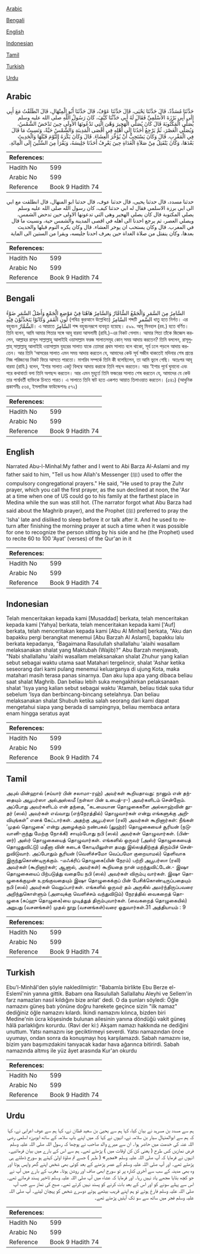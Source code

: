 [Arabic](#arabic)

[Bengali](#bengali)

[English](#english)

[Indonesian](#indonesian)

[Tamil](#tamil)

[Turkish](#turkish)

[Urdu](#urdu)

## Arabic


<div dir="rtl" lang="ar" style={{fontSize:'larger',backgroundColor:'#f8f9fa',padding:20}}>
حَدَّثَنَا مُسَدَّدٌ، قَالَ حَدَّثَنَا يَحْيَى، قَالَ حَدَّثَنَا عَوْفٌ، قَالَ حَدَّثَنَا أَبُو الْمِنْهَالِ، قَالَ انْطَلَقْتُ مَعَ أَبِي إِلَى أَبِي بَرْزَةَ الأَسْلَمِيِّ فَقَالَ لَهُ أَبِي حَدِّثْنَا كَيْفَ، كَانَ رَسُولُ اللَّهِ صلى الله عليه وسلم يُصَلِّي الْمَكْتُوبَةَ قَالَ كَانَ يُصَلِّي الْهَجِيرَ وَهْىَ الَّتِي تَدْعُونَهَا الأُولَى حِينَ تَدْحَضُ الشَّمْسُ، وَيُصَلِّي الْعَصْرَ، ثُمَّ يَرْجِعُ أَحَدُنَا إِلَى أَهْلِهِ فِي أَقْصَى الْمَدِينَةِ وَالشَّمْسُ حَيَّةٌ، وَنَسِيتُ مَا قَالَ فِي الْمَغْرِبِ‏.‏ قَالَ وَكَانَ يَسْتَحِبُّ أَنْ يُؤَخِّرَ الْعِشَاءَ‏.‏ قَالَ وَكَانَ يَكْرَهُ النَّوْمَ قَبْلَهَا وَالْحَدِيثَ بَعْدَهَا، وَكَانَ يَنْفَتِلُ مِنْ صَلاَةِ الْغَدَاةِ حِينَ يَعْرِفُ أَحَدُنَا جَلِيسَهُ، وَيَقْرَأُ مِنَ السِّتِّينَ إِلَى الْمِائَةِ‏.‏
</div>
<div style={{backgroundColor:'#f8f9fa',padding:20, marginBottom: 10}}><table> <thead> <tr> <th>References:</th> <th></th> </tr> </thead> <tbody><tr><td>Hadith No</td><td>599</td></tr><tr><td>Arabic No</td><td>599</td></tr><tr><td>Reference</td><td>Book 9 Hadith 74</td></tr></tbody></table></div>


<div dir="rtl" lang="ar" style={{fontSize:'larger',backgroundColor:'#f8f9fa',padding:20}}>
حدثنا مسدد، قال حدثنا يحيى، قال حدثنا عوف، قال حدثنا ابو المنهال، قال انطلقت مع ابي الى ابي برزة الاسلمي فقال له ابي حدثنا كيف، كان رسول الله صلى الله عليه وسلم يصلي المكتوبة قال كان يصلي الهجير وهى التي تدعونها الاولى حين تدحض الشمس، ويصلي العصر، ثم يرجع احدنا الى اهله في اقصى المدينة والشمس حية، ونسيت ما قال في المغرب. قال وكان يستحب ان يوخر العشاء. قال وكان يكره النوم قبلها والحديث بعدها، وكان ينفتل من صلاة الغداة حين يعرف احدنا جليسه، ويقرا من الستين الى الماية
</div>
<div style={{backgroundColor:'#f8f9fa',padding:20, marginBottom: 10}}><table> <thead> <tr> <th>References:</th> <th></th> </tr> </thead> <tbody><tr><td>Hadith No</td><td>599</td></tr><tr><td>Arabic No</td><td>599</td></tr><tr><td>Reference</td><td>Book 9 Hadith 74</td></tr></tbody></table></div>

## Bengali


<div dir="ltr" lang="bn" style={{fontSize:'larger',backgroundColor:'#f8f9fa',padding:20}}>
السَّامِرُ مِنَ السَّمَرِ وَالْجَمْعُ السُّامَّارُ وَالسَّامِرُ هَاهُنَا فِيْ مَوْضِعِ الْجَمْعِ وَأَصْلُ السَّمَرِ ضَوْءُ لَونِ الْقَمَرِ وَكَانُوْا يَتَحَدَّثُوْنَ فِيْهِ (পবিত্র কুরআনে উল্লেখিত) السَّامِرُ শব্দটি السَّمرِ ধাতু হতে নির্গত। এর বহুবচন السُّمَّارُ। এ আয়াতে السَّامِرُ শব্দ বহুবচনরূপে ব্যবহৃত হয়েছে। ৫৯৯. আবূ মিনহাল (রহ.) হতে বর্ণিত। তিনি বলেন, আমি আমার পিতার সঙ্গে আবূ বারযা আসলামী (রাযি.)-এর নিকট গেলাম। আমার পিতা তাঁকে জিজ্ঞেস করলেন, আল্লাহর রাসূল সাল্লাল্লাহু আলাইহি ওয়াসাল্লাম ফরজ সালাতসমূহ কোন্ সময় আদায় করতেন? তিনি বললেন, রাসূলুল্লাহ্ সাল্লাল্লাহু আলাইহি ওয়াসাল্লাম যুহরের সালাত যাকে তোমরা প্রথম সালাত বলে থাকো, সূর্য ঢলে পড়লে আদায় করতেন। আর তিনি ‘আসরের সালাত এমন সময় আদায় করতেন যে, আমাদের কেউ সূর্য সজীব থাকতেই মদিনার শেষ প্রান্তে নিজ পরিজনের নিকট ফিরে আসতে পারতো। মাগরিব সম্পর্কে তিনি কী বলেছিলেন, তা আমি ভুলে গেছি। অতঃপর আবূ বারযা (রাযি.) বলেন, ‘ইশার সালাত একটু বিলম্বে আদায় করাকে তিনি পছন্দ করতেন। আর ‘ইশার পূর্বে ঘুমানো এবং পরে কথাবার্তা বলা তিনি অপছন্দ করতেন। আর এমন মুহূর্তে তিনি ফজরের সালাত শেষ করতেন যে, আমাদের যে কেউ তার পার্শ্ববর্তী ব্যক্তিকে চিনতে পারত। এ সালাতে তিনি ষাট হতে একশত আয়াত তিলাওয়াত করতেন। (৫৪১) (আধুনিক প্রকাশনীঃ ৫৬৪, ইসলামিক ফাউন্ডেশনঃ ৫৭২)
</div>
<div style={{backgroundColor:'#f8f9fa',padding:20, marginBottom: 10}}><table> <thead> <tr> <th>References:</th> <th></th> </tr> </thead> <tbody><tr><td>Hadith No</td><td>599</td></tr><tr><td>Arabic No</td><td>599</td></tr><tr><td>Reference</td><td>Book 9 Hadith 74</td></tr></tbody></table></div>

## English


<div dir="ltr" lang="en" style={{fontSize:'larger',backgroundColor:'#f8f9fa',padding:20}}>
Narrated Abu-l-Minhal:My father and I went to Abi Barza Al-Aslami and my father said to him, "Tell us how Allah's Messenger (ﷺ) used to offer the compulsory congregational prayers." He said, "He used to pray the Zuhr prayer, which you call the first prayer, as the sun declined at noon, the 'Asr at a time when one of US could go to his family at the farthest place in Medina while the sun was still hot. (The narrator forgot what Abu Barza had said about the Maghrib prayer), and the Prophet (ﷺ) preferred to pray the 'Isha' late and disliked to sleep before it or talk after it. And he used to return after finishing the morning prayer at such a time when it was possible for one to recognize the person sitting by his side and he (the Prophet) used to recite 60 to 100 'Ayat' (verses) of the Qur'an in it
</div>
<div style={{backgroundColor:'#f8f9fa',padding:20, marginBottom: 10}}><table> <thead> <tr> <th>References:</th> <th></th> </tr> </thead> <tbody><tr><td>Hadith No</td><td>599</td></tr><tr><td>Arabic No</td><td>599</td></tr><tr><td>Reference</td><td>Book 9 Hadith 74</td></tr></tbody></table></div>

## Indonesian


<div dir="ltr" lang="id" style={{fontSize:'larger',backgroundColor:'#f8f9fa',padding:20}}>
Telah menceritakan kepada kami [Musaddad] berkata, telah menceritakan kepada kami [Yahya] berkata, telah menceritakan kepada kami ['Auf] berkata, telah menceritakan kepada kami [Abu Al Minhal] berkata, "Aku dan bapakku pergi berangkat menemui [Abu Barzah Al Aslami], bapakku lalu berkata kepadanya, "Bagaimana Rasulullah shallallahu 'alaihi wasallam melaksanakan shalat yang Maktubah (Wajib)?" Abu Barzah menjawab, "Nabi shallallahu 'alaihi wasallam melaksanakan shalat Zhuhur yang kalian sebut sebagai waktu utama saat Matahari tergelincir, shalat 'Ashar ketika seseorang dari kami pulang menemui keluarganya di ujung Kota, maka matahari masih terasa panas sinarnya. Dan aku lupa apa yang dibaca beliau saat shalat Maghrib. Dan beliau lebih suka mengakhirkan pelaksanaan shalat 'Isya yang kalian sebut sebagai waktu 'Atamah, beliau tidak suka tidur sebelum 'Isya dan berbincang-bincang setelahnya. Dan beliau melaksanakan shalat Shubuh ketika salah seorang dari kami dapat mengetahui siapa yang berada di sampingnya, beliau membaca antara enam hingga seratus ayat
</div>
<div style={{backgroundColor:'#f8f9fa',padding:20, marginBottom: 10}}><table> <thead> <tr> <th>References:</th> <th></th> </tr> </thead> <tbody><tr><td>Hadith No</td><td>599</td></tr><tr><td>Arabic No</td><td>599</td></tr><tr><td>Reference</td><td>Book 9 Hadith 74</td></tr></tbody></table></div>

## Tamil


<div dir="ltr" lang="ta" style={{fontSize:'larger',backgroundColor:'#f8f9fa',padding:20}}>
அபுல் மின்ஹால் (சய்யார் பின் சலாமா-ரஹ்) அவர்கள் கூறியதாவது: நானும் என் தந்தையும் அபூபர்ஸா அல்அஸ்லமீ (நள்லா பின் உபைத்-ர-) அவர்களிடம் சென்றோம். அப்போது அவர்களிடம் என் தந்தை, “கடமையான தொழுகைகளை அல்லாஹ்வின் தூதர் (ஸல்) அவர்கள் எவ்வாறு (எந்நேரத்தில்) தொழுவார்கள் என்று எங்களுக்கு அறிவியுங்கள்” எனக் கேட்டார்கள். அதற்கு அபூபர்ஸா (ரலி) அவர்கள் கூறினார்கள்: நீங்கள் ‘முதல் தொழுகை’ என்று அழைக்கும் நண்பகல் (லுஹ்ர்) தொழுகையைச் சூரியன் (நடுவானி-ருந்து மேற்கு நோக்கி) சாயும்போது நபி (ஸல்) அவர்கள் தொழுவார்கள். (பின்னர்) அஸ்ர் தொழுகையைத் தொழுவார்கள். எங்களில் ஒருவர் (அஸ்ர் தொழுகையைத் தொழுதுவிட்டு) மதீனா வின் கடைக் கோடியிலுள்ள தமது இல்லத்திற்குத் திரும்பிச் சென்றுவிடுவார். அப்போதும் சூரியன் (வெளிச்சமோ வெப்பமோ குறையாமல்) தெளிவாக இருந்துகொண்டிருக்கும். -மஃக்ரிப் தொழுகை(யின் நேரம்) பற்றி அபூபர்ஸா (ரலி) அவர்கள் (கூறினார்கள்; ஆனால், அவர்கள்) கூறியதை நான் மறந்துவிட்டேன்.- இஷா தொழுகையைப் பிற்படுத்து வதையே நபி (ஸல்) அவர்கள் விரும்பு வார்கள். இஷா தொழுகைக்குமுன் உறங்குவதையும் இஷா தொழுகைக்குப் பின் பேசிக்கொண்டிருப்பதையும் நபி (ஸல்) அவர்கள் வெறுப்பார்கள். எங்களில் ஒருவர் தம் அருகில் அமர்ந்திருப்பவரை அறிந்துகொள்ளும் (அளவுக்கு வெளிச்சம் வந்துவிடும்) நேரத்தில் வைகறைத் தொழுகை (சுப்ஹு தொழுகை)யை முடித்துத் திரும்புவார்கள். (வைகறைத் தொழுகையில்) அறுபது (வசனங்கள்) முதல் நூறு (வசனங்கள்)வரை ஓதுவார்கள்.31 அத்தியாயம் : 9
</div>
<div style={{backgroundColor:'#f8f9fa',padding:20, marginBottom: 10}}><table> <thead> <tr> <th>References:</th> <th></th> </tr> </thead> <tbody><tr><td>Hadith No</td><td>599</td></tr><tr><td>Arabic No</td><td>599</td></tr><tr><td>Reference</td><td>Book 9 Hadith 74</td></tr></tbody></table></div>

## Turkish


<div dir="ltr" lang="tr" style={{fontSize:'larger',backgroundColor:'#f8f9fa',padding:20}}>
Ebu'l-Minhâl'den şöyle nakledilmiştir: "Babamla birlikte Ebu Berze el-Eslemî'nin yanına gittik. Babam ona Rasulullah Sallallahu Aleyhi ve Sellem'in farz namazları nasıl kıldığını bize anlat' dedi. O da şunları söyledi: Öğle namazını güneş batı yönüne doğru harekete geçince sizin "ilk namaz" dediğiniz öğle namazını kılardı. İkindi namazını kılınca, bizden biri Medine'nin ücra köşesinde bulunan ailesinin yanına döndüğü vakit güneş hâlâ parlaklığını korurdu. (Ravi der ki:) Akşam namazı hakkında ne dediğini unuttum. Yatsı namazını ise geciktirmeyi severdi. Yatsı namazından önce uyumayı, ondan sonra da konuşmayı hoş karşılamazdı. Sabah namazını ise, bizim yanı başımızdakini tanıyacak kadar hava ağarınca bitirirdi. Sabah namazında altmış ile yüz âyet arasında Kur'an okurdu
</div>
<div style={{backgroundColor:'#f8f9fa',padding:20, marginBottom: 10}}><table> <thead> <tr> <th>References:</th> <th></th> </tr> </thead> <tbody><tr><td>Hadith No</td><td>599</td></tr><tr><td>Arabic No</td><td>599</td></tr><tr><td>Reference</td><td>Book 9 Hadith 74</td></tr></tbody></table></div>

## Urdu


<div dir="rtl" lang="ur" style={{fontSize:'larger',backgroundColor:'#f8f9fa',padding:20}}>
ہم سے مسدد بن مسرہد نے بیان کیا، کہا ہم سے یحییٰ بن سعید قطان نے، کہا ہم سے عوف اعرابی نے، کہا کہ ہم سے ابوالمنہال سیار بن سلامہ نے، انہوں نے کہا کہ میں اپنے باپ سلامہ کے ساتھ ابوبرزہ اسلمی رضی اللہ عنہ کی خدمت میں حاضر ہوا۔ ان سے میرے والد صاحب نے پوچھا کہ رسول اللہ صلی اللہ علیہ وسلم فرض نمازیں کس طرح ( یعنی کن کن اوقات میں ) پڑھتے تھے۔ ہم سے اس کے بارے میں بیان فرمائیے۔ انہوں نے فرمایا کہ آپ صلی اللہ علیہ وسلم «هجير» ( ظہر ) جسے تم صلوٰۃ اولیٰ کہتے ہو سورج ڈھلتے ہی پڑھتے تھے۔ اور آپ صلی اللہ علیہ وسلم کے عصر پڑھنے کے بعد کوئی بھی شخص اپنے گھر واپس ہوتا اور وہ بھی مدینہ کے سب سے آخری کنارہ پر تو سورج ابھی صاف اور روشن ہوتا۔ مغرب کے بارے میں آپ نے جو کچھ بتایا مجھے یاد نہیں رہا۔ اور فرمایا کہ عشاء میں آپ صلی اللہ علیہ وسلم تاخیر پسند فرماتے تھے۔ اس سے پہلے سونے کو اور اس کے بعد بات کرنے کو پسند نہیں کرتے تھے۔ صبح کی نماز سے جب آپ صلی اللہ علیہ وسلم فارغ ہوتے تو ہم اپنے قریب بیٹھے ہوئے دوسرے شخص کو پہچان لیتے۔ آپ صلی اللہ علیہ وسلم فجر میں ساٹھ سے سو تک آیتیں پڑھتے تھے۔
</div>
<div style={{backgroundColor:'#f8f9fa',padding:20, marginBottom: 10}}><table> <thead> <tr> <th>References:</th> <th></th> </tr> </thead> <tbody><tr><td>Hadith No</td><td>599</td></tr><tr><td>Arabic No</td><td>599</td></tr><tr><td>Reference</td><td>Book 9 Hadith 74</td></tr></tbody></table></div>
